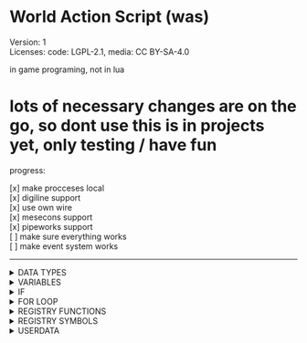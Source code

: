 # World Action Script (was)  
Version: 1  
Licenses: code: LGPL-2.1, media: CC BY-SA-4.0

in game programing, not in lua


# lots of necessary changes are on the go, so dont use this is in projects yet, only testing / have fun
progress:

[x] make procceses local  
[x] digiline support  
[x] use own wire  
[x] mesecons support  
[x] pipeworks support  
[ ] make sure everything works  
[ ] make event system works  


---



<details><summary>DATA TYPES</summary>
	
|Type|examples|examples|examples|examples|
|---------------|-----------|-|-|-|
|bool		|true	|false
|number		|0	|123.456	|-5
|string		|"asd 134"  
|var		|string	|number	|function	|var	|bool  
|function	|pos(1 2 a)  
|symbol		|! |(nil) |? |(username)  
</details>

<details><summary>VARIABLES</summary>
a variable can only be set to 1 thing at time

|example        |-|-|-|-|-|-|
|---------------|-|-|-|-|-|-|
|varname	|a variable|
|var_aa =	|set variable value|
|another_var =	|"string"| 123.54| false |var |function()| symbol|
|vara = varb	|set to another var|
|a += 5		|add 5
|a -= 4		|sub 4
|a *= 98	|multiply
|a /= 2		|divide
|a !=		|a = nil (used becaouse you can't set a=nll )

note the character "-" can mess if it is written together another symbol

**add a node, could be**
```lua
node.add(pos( -1 2 34) "default:dirt")
```
**and...**
```lua
c = 34
a = pos(1 2 c)
dirt="default:dirt"
node.add(a dirt)
```
</details>




<details><summary>IF</summary>

```lua
if(a==b)  
	..code..  
endif  
```
```lua
if(1=="asd" or a~=b and 87.3>=c nor a<=3 not "aasd"==!)  
	..code..  
elseif(b==!)  
	..code..  
elseif(b~=a not c<b)  
	..code..  
else  
	..code..  
endif  
```
</details>





<details><summary>FOR LOOP</summary>

```lua
start_n = 3
end_n = 100
for(start_n end_n)
 ..code...
 next
 ```
 max loops is 1000, dont use negative values
</details>





<details><summary>REGISTRY FUNCTIONS</summary>

```lua
was.register_function("name"{  
	info="",			--function description  
	privs={},			--required privileges, eg (kick=true,server=true)  
	action=function(arg1,arg2...)	--function  
		return result  
	end  
})  
```
```lua
was.register_function("name"{  
	packed=true,		--inputs all args as table
	action=function(args)  
		return result  
	end  
})  
```
</details>





<details><summary>REGISTRY SYMBOLS</summary>

a symbol are called while calling a function or setting a var  
```lua
was.register_symbol("#",function(),"info"  
		return result  
	end  
})  
```
</details>





<details><summary>USERDATA</summary>

The user's information are stored in the global variable "was.userdata"  
but is only able while the function / variables are active.  

|variable / function|description |
|-------------------|------------|
|was.iuserdata(index)		|return indexed active data|
|was.ilastuserdata()		|return last index|
|was.userdata.data		|the active line|
|was.userdata.index		|index of active line|
|was.userdata.function_name	|name of active function|
|was.userdata.name		|user's name|
|was.userdata.var		|all active variabbles|
|was.userdata.error		|crach and send text message|
</details>

